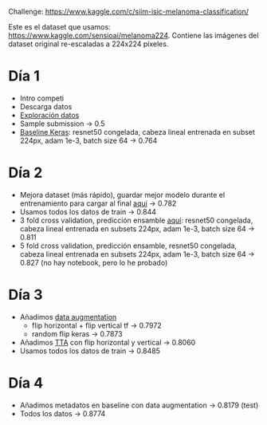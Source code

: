 Challenge: https://www.kaggle.com/c/siim-isic-melanoma-classification/

Este es el dataset que usamos: https://www.kaggle.com/sensioai/melanoma224. Contiene las imágenes del dataset original re-escaladas a 224x224 píxeles.

# Día 1

- Intro competi
- Descarga datos
- [Exploración datos](./exploracion.ipynb)
- Sample submission -> 0.5
- [Baseline Keras](./keras_baseline.ipynb): resnet50 congelada, cabeza lineal entrenada en subset 224px, adam 1e-3, batch size 64 -> 0.764
  
# Día 2

- Mejora dataset (más rápido), guardar mejor modelo durante el entrenamiento para cargar al final [aquí](./keras_baseline2.ipynb) -> 0.782
- Usamos todos los datos de train -> 0.844
- 3 fold cross validation, predicción ensamble [aquí](./keras_cv.ipynb): resnet50 congelada, cabeza lineal entrenada en subsets 224px, adam 1e-3, batch size 64 -> 0.811
- 5 fold cross validation, predicción ensamble, resnet50 congelada, cabeza lineal entrenada en subsets 224px, adam 1e-3, batch size 64 -> 0.827 (no hay notebook, pero lo he probado)

# Día 3

- Añadimos [data augmentation](./keras_data_augmentation.ipynb)
  - flip horizontal + flip vertical tf -> 0.7972
  - random flip keras -> 0.7873
- Añadimos [TTA](./keras_tta.ipynb) con flip horizontal y vertical -> 0.8060
- Usamos todos los datos de train -> 0.8485

# Día 4

- Añadimos metadatos en baseline con data augmentation -> 0.8179 (test)
- Todos los datos -> 0.8774